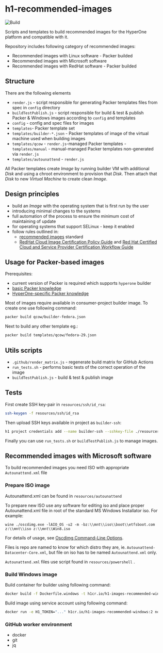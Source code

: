 # h1-recommended-images

![Build](https://github.com/hyperonecom/h1-images-recommended/workflows/Build/badge.svg?event=schedule)

Scripts and templates to build recommended images for the HyperOne platform and compatible with it.

Repository includes following category of recommended images:

* Recommended images with Linux software - Packer builded
* Recommended images with Microsoft software
* Recommended images with RedHat software - Packer builded

## Structure

There are the following elements

* ```render.js``` - script responsible for generating Packer templates files from spec in ```config``` directory
* ```buildTestPublish.js``` - script responsible for build & test & publish Packer & Windows images according to ```config``` and templates
* ```config``` - config and spec files for images
* ```templates```- Packer template set
* ```templates/builder-*.json``` - Packer templates of image of the virtual machine used when building images
* ```templates/qcow``` - ```render.js```-managed Packer templates - ```templates/manual``` - manual-managed Packer templates non-generated via ```render.js```
* ```templates/autounattend``` - ```render.js```

All Packer templates create *Image* by running builder VM with additional *Disk* and using a chroot environment to provision that *Disk*. Then attach that *Disk* to new *Virtual Machine* to create clean *Image*.

## Design principles

* build an *Image* with the operating system that is first run by the user
* introducing minimal changes to the systems
* full automation of the process to ensure the minimum cost of maintaining of update
* for operating systems that support SELinux - keep it enabled
* follow rules outlined in:
  * [recommended images](https://www.hyperone.com/services/storage/image/resources/recommended-images.html) standard
  * [RedHat Cloud Image Certification Policy Guide](https://access.redhat.com/documentation/en/red-hat-certified-cloud-and-service-provider-certification/1.0/single/cloud-image-certification-policy-guide/) and [Red Hat Certified Cloud and Service Provider Certification Workflow Guide](https://access.redhat.com/documentation/en-us/red_hat_certified_cloud_and_service_provider_certification/1.0/html-single/red_hat_certified_cloud_and_service_provider_certification_workflow_guide/index)

## Usage for Packer-based images

Prerequisites:

* current version of Packer is required which supports ```hyperone``` builder
* [basic Packer knowledge](https://packer.io/intro)
* [HyperOne-specific Packer knowledge](https://packer.io/docs/builders/hyperone.html)

Most of images require available in consumer-project builder image. To create one use following command:

```bash
packer build qcow/builder-fedora.json
```

Next to build any other template eg.:

```bash
packer build templates/qcow/fedora-29.json
```

## Utils scripts

* ```.github/render_matrix.js``` - regenerate build matrix for GitHub Actions
* ```run_tests.sh``` - performs basic tests of the correct operation of the image
* ```buildTestPublish.js``` - build & test & publish image

## Tests

First create SSH key-pair in ```resources/ssh/id_rsa```:

```bash
ssh-keygen -f resources/ssh/id_rsa
```

Then upload SSH keys available in project as ```builder-ssh```:

```bash
h1 project credentials add --name builder-ssh --sshkey-file ./resources/ssh/id_rsa.pub
```

Finally you can use ```run_tests.sh``` or ```buildTestPublish.js``` to manage images.

## Recommended images with Microsoft software

To build recommended images you need ISO with appropriate ```Autounattend.xml``` file

### Prepare ISO image

Autounattend.xml can be found in ```resources/autounattend```

To prepare new ISO use any software for editing iso and place proper Autounattend.xml file in root of the standard MS Windows Installator iso. For example:

```
wine ./oscdimg.exe -lAIO_OS -u2 -m -bz:\\mnt\\iso\\boot\\etfsboot.com z:\\mnt\\iso z:\\mnt\\Win8.iso
```

For details  of usage, see [Oscdimg Command-Line Options](https://docs.microsoft.com/en-us/windows-hardware/manufacture/desktop/oscdimg-command-line-options).

Files is repo are named to know for which distro they are, ie. ```Autounattend-Datacenter-Core.xml```, but file on iso has to be named ```Autounattend.xml``` only.

```Autounattend.xml``` files use script found in ```resources/powershell``` .

### Build Windows image

Build container for builder using following command:

```sh
docker build -f Dockerfile.windows -t h1cr.io/h1-images-recommended-windows:2 .
```

Build image using service account using following command:

```sh
docker run -e H1_TOKEN="..." h1cr.io/h1-images-recommended-windows:2 nodejs buildTestPublish.js --mode 'windows' --config ./config/windows/windows-server-2016-dc-core.yaml;
```

### GitHub worker environment

* docker
* git
* jq
